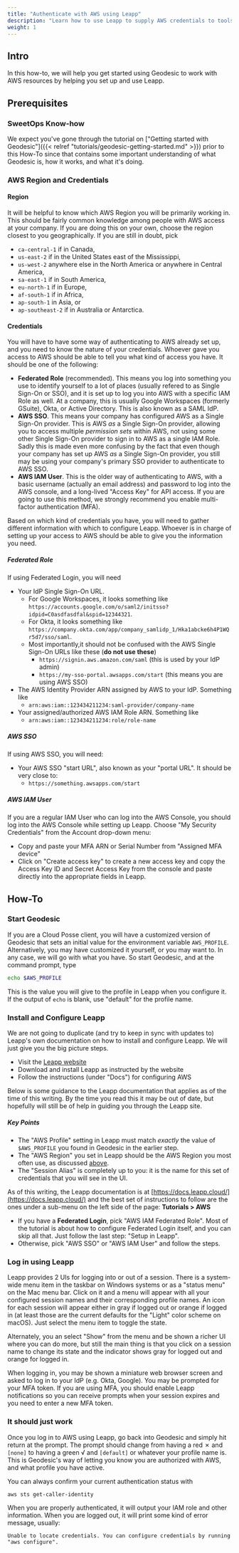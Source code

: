 ```yaml
---
title: "Authenticate with AWS using Leapp"
description: "Learn how to use Leapp to supply AWS credentials to tools used within Geodesic."
weight: 1
---
```

## Intro

In this how-to, we will help you get started using Geodesic to work with AWS
resources by helping you set up and use Leapp.

## Prerequisites

### SweetOps Know-how

We expect you've gone through the tutorial on ["Getting started with Geodesic"]({{< relref "tutorials/geodesic-getting-started.md" >}}) prior to this How-To since that contains some important understanding of what Geodesic is, how it works, and what it's doing.

### AWS Region and  Credentials

#### Region

It will be helpful to know which AWS Region you will be primarily working in.
This should be fairly common knowledge among people with AWS access at your
company. If you are doing this on your own, choose the region closest to
you geographically. If you are still in doubt, pick
- `ca-central-1` if in Canada,
- `us-east-2` if in the United States east of the Mississippi,
- `us-west-2` anywhere else in the North America or anywhere in Central America,
- `sa-east-1` if in South America,
- `eu-north-1` if in Europe,
- `af-south-1` if in Africa,
- `ap-south-1` in Asia, or
- `ap-southeast-2` if in Australia or Antarctica.

#### Credentials

You will have to have some way of authenticating to AWS already set up, and you
need to know the nature of your credentials. Whoever gave you access to AWS
should be able to tell you what kind of access you have. It should be one of the following:

- **Federated Role** (recommended). This means you log into something you use to
identify yourself to a lot of places (usually refered to as Single Sign-On
or SSO), and it is set up to log you into AWS with a specific IAM Role as well. 
At a company, this is usually Google Workspaces (formerly GSuite),
Okta, or Active Directory. This is also known as a SAML IdP.
- **AWS SSO**. This means your company has configured AWS as a Single Sign-On
provider. This is AWS _as_ a Single Sign-On provider, allowing you to access
multiple _permission sets_ within AWS, not using some
other Single Sign-On provider to sign in to AWS as a single IAM Role. 
Sadly this is made even
more confusing by the fact that even though your company has set up 
AWS _as_ a Single Sign-On provider, you still may be using your company's
primary SSO provider to authenticate to AWS SSO. 
- **AWS IAM User**. This is the older way of authenticating to AWS, with a basic
username (actually an email address) and password to log into the AWS console,
and a long-lived "Access Key" for API access. If you are going to use this
method, we strongly recommend you enable multi-factor authentication (MFA).

Based on which kind of credentials you have, you will need to gather different
information with which to configure Leapp. Whoever is in charge of setting up
your access to AWS should be able to give you the information you need.

##### Federated Role

If using Federated Login, you will need
- Your IdP Single Sign-On URL. 
  - For Google Workspaces, it looks something like
    `https://accounts.google.com/o/saml2/initsso?idpid=C0asdfasdfal&spid=12344321`.
  - For Okta, it looks something like `https://company.okta.com/app/company_samlidp_1/Hka1abcke6h4P1WQr5d7/sso/saml`. 
  - Most importantly,it should not be confused with the AWS Single Sign-On URLs
  like these (**do not use these**)
    - `https://signin.aws.amazon.com/saml` (this is used by your IdP admin)
    - `https://my-sso-portal.awsapps.com/start` (this means you are using AWS SSO)
- The AWS Identity Provider ARN assigned by AWS to your IdP. Something like
  - `arn:aws:iam::123434211234:saml-provider/company-name`
- Your assigned/authorized AWS IAM Role ARN. Something like
  - `arn:aws:iam::123434211234:role/role-name`

##### AWS SSO

If using AWS SSO, you will need:

- Your AWS SSO "start URL", also known as your "portal URL". It should be 
very close to:
  - `https://something.awsapps.com/start`

##### AWS IAM User

If you are a regular IAM User who can log into the AWS Console, you should
log into the AWS Console while setting up Leapp. Choose "My Security Credentials" 
from the Account drop-down menu:
- Copy and paste your MFA ARN or Serial Number from "Assigned MFA device" 
- Click on "Create access key" to create a new access key and copy the
Access Key ID and Secret Access Key from the console and paste directly into 
the appropriate fields in Leapp. 

## How-To

### Start Geodesic

If you are a Cloud Posse client, you will have a customized version of Geodesic
that sets an initial value for the environment variable `AWS_PROFILE`. Alternatively,
you may have customized it yourself, or you may want to. In any case, we will 
go with what you have. So start Geodesic, and at the command prompt, type

```bash
echo $AWS_PROFILE
```

This is the value you will give to the profile in Leapp when you configure it.
If the output of `echo` is blank, use "default" for the profile name.

### Install and Configure Leapp

We are not going to duplicate (and try to keep in sync with updates to) Leapp's
own documentation on how to install and configure Leapp. We will just give 
you the big picture steps.

- Visit the [Leapp website](https://leapp.cloud)
- Download and install Leapp as instructed by the website
- Follow the instructions (under "Docs") for configuring AWS

Below is some guidance to the Leapp documentation that applies as of the
time of this writing. By the time you read this it may be out of date, but
hopefully will still be of help in guiding you through the Leapp site.

##### Key Points

- The "AWS Profile" setting in Leapp must match _exactly_ the value of
`$AWS_PROFILE` you found in Geodesic in the earlier step.
- The "AWS Region" you set in Leapp should be the AWS Region you most often
use, as discussed [above](#aws-credentials-and-region).
- The "Session Alias" is completely up to you: it is the name for this
set of credentials that you will see in the UI.

As of this writing, the Leapp documentation is at [https://docs.leapp.cloud/](https://docs.leapp.cloud/) and the best set of instructions to follow are the ones under a sub-menu on the left 
side of the page: **Tutorials > AWS**

- If you have a **Federated Login**, pick "AWS IAM Federated Role". Most of the 
tutorial is about how to configure Federated Login itself, and you can skip
all that. Just follow the last step: "Setup in Leapp". 
- Otherwise, pick "AWS SSO" or "AWS IAM User" and follow the steps.


### Log in using Leapp

Leapp provides 2 UIs for logging into or out of a session. There is a system-wide menu item
in the taskbar on Windows systems or as a "status menu" on the Mac menu bar. Click on it
and a menu will appear with all your configured session names and their corresponding
profile names. An icon for each session will appear either in gray if logged out
or orange if logged in (at least those are the current defaults for the "Light" color
scheme on macOS). Just select the menu item to toggle the state.

Alternately, you an select "Show" from the menu and be shown a richer UI where
you can do more, but still the main thing is that you click on a session name
to change its state and the indicator shows gray for logged out and orange for logged in.

When logging in, you may be shown a miniature web browser screen and asked to
log in to your IdP (e.g. Okta, Google). You may be prompted for your MFA token.
If you are using MFA, you should enable Leapp notifications so you can receive prompts
when your session expires and you need to enter a new MFA token.

### It should just work

Once you log in to AWS using Leapp, go back into Geodesic and simply hit return
at the prompt. The prompt should change from having a red ✗ and `[none]` to
having a green √ and `[default]` or whatever your profile name is. This is 
Geodesic's way of letting you know you are authorized with AWS, and what
profile you have active. 

You can always confirm your current authentication status with

```bash
aws sts get-caller-identity
```

When you are properly authenticated, it will output your IAM role and other
information. When you are logged out, it will print some kind of error message,
usually:
```text
Unable to locate credentials. You can configure credentials by running "aws configure".
```